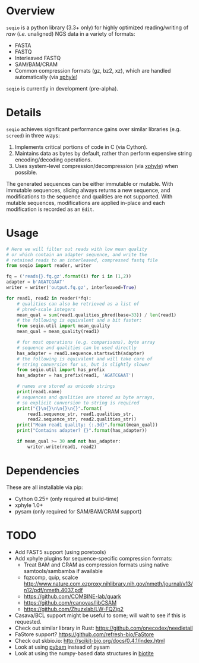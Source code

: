 # Overview

`seqio` is a python library (3.3+ only) for highly optimized reading/writing of *raw* (*i.e.* unaligned) NGS data in a variety of formats:

* FASTA
* FASTQ
* Interleaved FASTQ
* SAM/BAM/CRAM
* Common compression formats (gz, bz2, xz), which are handled automatically (via [xphyle](https://github.com/jdidion/xphyle))

`seqio` is currently in development (pre-alpha).

# Details

`seqio` achieves significant performance gains over similar libraries (e.g. `screed`) in three ways:

1. Implements critical portions of code in C (via Cython).
2. Maintains data as bytes by default, rather than perform expensive string encoding/decoding operations.
3. Uses system-level compression/decompression (via [xphyle](https://github.com/jdidion/xphyle)) when possible.

The generated sequences can be either immutable or mutable. With immutable sequences, slicing always returns a new sequence, and modifications to the sequence and qualities are not supported. With mutable sequences, modifications are applied in-place and each modification is recorded as an `Edit`.

# Usage

```python
# Here we will filter out reads with low mean quality
# or which contain an adapter sequence, and write the
# retained reads to an interleaved, compressed fastq file
from seqio import reader, writer

fq = ('reads{}.fq.gz'.format(i) for i in (1,2))
adapter = b'AGATCGAAT'
writer = writer('output.fq.gz', interleaved=True)

for read1, read2 in reader(*fq):
    # qualities can also be retrieved as a list of
    # phred-scale integers
    mean_qual = sum(read1.qualities_phred(base=33)) / len(read1)
    # the following is equivalent and a bit faster:
    from seqio.util import mean_quality
    mean_qual = mean_quality(read1)

    # for most operations (e.g. comparisons), byte array
    # sequence and qualities can be used directly
    has_adapter = read1.sequence.startswith(adapter)
    # the following is equivalent and will take care of
    # string conversion for us, but is slightly slower
    from seqio.util import has_prefix
    has_adapter = has_prefix(read1, 'AGATCGAAT')

    # names are stored as unicode strings
    print(read1.name)
    # sequences and qualities are stored as byte arrays,
    # so explicit conversion to string is required
    print("{}\n{}\n\n{}\n{}".format(
        read1.sequence_str, read1.qualities_str,
        read2.sequence_str, read2.qualities_str))
    print("Mean read1 quality: {:.3d}".format(mean_qual))
    print("Contains adapter? {}".format(has_adapter))

    if mean_qual >= 30 and not has_adapter:
        writer.write(read1, read2)
```

# Dependencies

These are all installable via pip:

* Cython 0.25+ (only required at build-time)
* xphyle 1.0+
* pysam (only required for SAM/BAM/CRAM support)

# TODO

* Add FAST5 support (using poretools)
* Add xphyle plugins for sequence-specific compression formats:
    * Treat BAM and CRAM as compression formats using native samtools/sambamba if available
    * fqzcomp, quip, scalce http://www.nature.com.ezproxy.nihlibrary.nih.gov/nmeth/journal/v13/n12/pdf/nmeth.4037.pdf
    * https://github.com/COMBINE-lab/quark
    * https://github.com/rcanovas/libCSAM
    * https://github.com/Zhuzxlab/LW-FQZip2
* Casava/BCL support might be useful to some; will wait to see if this is requested.
* Check out similar library in Rust: https://github.com/onecodex/needletail
* FaStore support? https://github.com/refresh-bio/FaStore
* Check out skbio.io: http://scikit-bio.org/docs/0.4.1/index.html
* Look at using [pybam](https://github.com/JohnLonginotto/pybam) instead of pysam
* Look at using the numpy-based data structures in [biotite](https://www.biotite-python.org/)